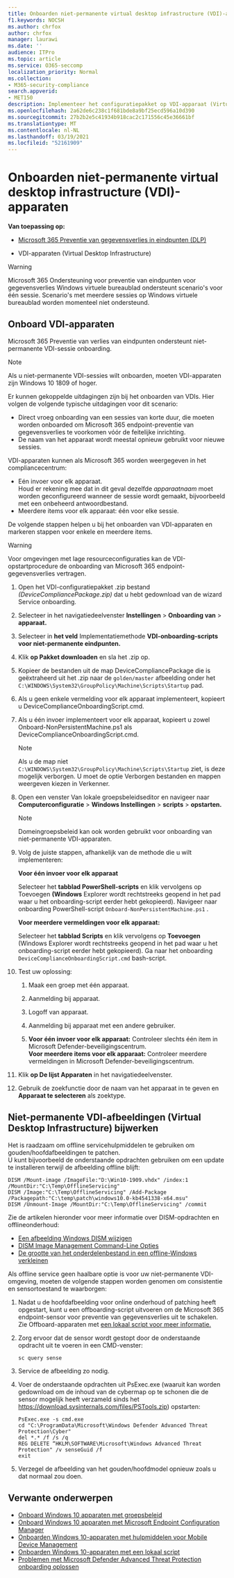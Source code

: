 ```yaml
---
title: Onboarden niet-permanente virtual desktop infrastructure (VDI)-apparaten
f1.keywords: NOCSH
ms.author: chrfox
author: chrfox
manager: laurawi
ms.date: ''
audience: ITPro
ms.topic: article
ms.service: O365-seccomp
localization_priority: Normal
ms.collection:
- M365-security-compliance
search.appverid:
- MET150
description: Implementeer het configuratiepakket op VDI-apparaat (Virtual Desktop Infrastructure) zodat ze zijn onboarded bij de Microsoft 365 Endpoint Data Loss Prevention Service.
ms.openlocfilehash: 2a62de6c238c1f681bde8a9bf25ecd596a10d390
ms.sourcegitcommit: 27b2b2e5c41934b918cac2c171556c45e36661bf
ms.translationtype: MT
ms.contentlocale: nl-NL
ms.lasthandoff: 03/19/2021
ms.locfileid: "52161909"
---
```

# <a name="onboard-non-persistent-virtual-desktop-infrastructure-vdi-devices"></a>Onboarden niet-permanente virtual desktop infrastructure (VDI)-apparaten

**Van toepassing op:**
- [Microsoft 365 Preventie van gegevensverlies in eindpunten (DLP)](./endpoint-dlp-learn-about.md)

- VDI-apparaten (Virtual Desktop Infrastructure)

>[!WARNING]
> Microsoft 365 Ondersteuning voor preventie van eindpunten voor gegevensverlies Windows virtuele bureaublad ondersteunt scenario's voor één sessie. Scenario's met meerdere sessies op Windows virtuele bureaublad worden momenteel niet ondersteund.

## <a name="onboard-vdi-devices"></a>Onboard VDI-apparaten

Microsoft 365 Preventie van verlies van eindpunten ondersteunt niet-permanente VDI-sessie onboarding. 

>[!Note]
>Als u niet-permanente VDI-sessies wilt onboarden, moeten VDI-apparaten zijn Windows 10 1809 of hoger.

Er kunnen gekoppelde uitdagingen zijn bij het onboarden van VDIs. Hier volgen de volgende typische uitdagingen voor dit scenario:

- Direct vroeg onboarding van een sessies van korte duur, die moeten worden onboarded om Microsoft 365 endpoint-preventie van gegevensverlies te voorkomen vóór de feitelijke inrichting.
- De naam van het apparaat wordt meestal opnieuw gebruikt voor nieuwe sessies.

VDI-apparaten kunnen als Microsoft 365 worden weergegeven in het compliancecentrum:

- Eén invoer voor elk apparaat.  
Houd er rekening mee dat in dit geval dezelfde *apparaatnaam* moet worden geconfigureerd wanneer de sessie wordt gemaakt, bijvoorbeeld met een onbeheerd antwoordbestand.
- Meerdere items voor elk apparaat: één voor elke sessie.

De volgende stappen helpen u bij het onboarden van VDI-apparaten en markeren stappen voor enkele en meerdere items.

>[!WARNING]
> Voor omgevingen met lage resourceconfiguraties kan de VDI-opstartprocedure de onboarding van Microsoft 365 endpoint-gegevensverlies vertragen. 

1.  Open het VDI-configuratiepakket .zip bestand *(DeviceCompliancePackage.zip)* dat u hebt gedownload van de wizard Service onboarding.

2.  Selecteer in het navigatiedeelvenster **Instellingen**  >  **Onboarding van**  >  **apparaat.**

3. Selecteer in **het veld** Implementatiemethode **VDI-onboarding-scripts voor niet-permanente eindpunten.**

5. Klik **op Pakket downloaden** en sla het .zip op.

6. Kopieer de bestanden uit de map DeviceCompliancePackage die is geëxtraheerd uit het .zip naar de `golden/master` afbeelding onder het `C:\WINDOWS\System32\GroupPolicy\Machine\Scripts\Startup` pad. 

7. Als u geen enkele vermelding voor elk apparaat implementeert, kopieert u DeviceComplianceOnboardingScript.cmd.

8. Als u één invoer implementeert voor elk apparaat, kopieert u zowel Onboard-NonPersistentMachine.ps1 als DeviceComplianceOnboardingScript.cmd.
    
    > [!NOTE]
    > Als u de map niet `C:\WINDOWS\System32\GroupPolicy\Machine\Scripts\Startup` ziet, is deze mogelijk verborgen. U moet de optie  Verborgen bestanden en mappen weergeven kiezen in Verkenner.

9. Open een venster Van lokale groepsbeleidseditor en navigeer naar **Computerconfiguratie**  >  **Windows Instellingen**  >  **scripts**  >  **opstarten.**

   > [!NOTE]
   > Domeingroepsbeleid kan ook worden gebruikt voor onboarding van niet-permanente VDI-apparaten.

4. Volg de juiste stappen, afhankelijk van de methode die u wilt implementeren:

   **Voor één invoer voor elk apparaat**
   
   Selecteer het **tabblad PowerShell-scripts** en klik vervolgens op Toevoegen **(Windows** Explorer wordt rechtstreeks geopend in het pad waar u het onboarding-script eerder hebt gekopieerd). Navigeer naar onboarding PowerShell-script `Onboard-NonPersistentMachine.ps1` .
   
   **Voor meerdere vermeldingen voor elk apparaat:**
   
   Selecteer het **tabblad Scripts** en klik vervolgens op **Toevoegen** (Windows Explorer wordt rechtstreeks geopend in het pad waar u het onboarding-script eerder hebt gekopieerd). Ga naar het onboarding `DeviceComplianceOnboardingScript.cmd` bash-script.

5. Test uw oplossing:

   1. Maak een groep met één apparaat.
      
   1. Aanmelding bij apparaat.
      
   1. Logoff van apparaat.

   1. Aanmelding bij apparaat met een andere gebruiker.
      
   1. **Voor één invoer voor elk apparaat:** Controleer slechts één item in Microsoft Defender-beveiligingscentrum.<br>
      **Voor meerdere items voor elk apparaat:** Controleer meerdere vermeldingen in Microsoft Defender-beveiligingscentrum.

6. Klik **op De lijst Apparaten** in het navigatiedeelvenster.

7. Gebruik de zoekfunctie door de naam van het apparaat in te geven en **Apparaat te selecteren** als zoektype.

## <a name="updating-non-persistent-virtual-desktop-infrastructure-vdi-images"></a>Niet-permanente VDI-afbeeldingen (Virtual Desktop Infrastructure) bijwerken
Het is raadzaam om offline servicehulpmiddelen te gebruiken om gouden/hoofdafbeeldingen te patchen.<br>
U kunt bijvoorbeeld de onderstaande opdrachten gebruiken om een update te installeren terwijl de afbeelding offline blijft:

```console
DISM /Mount-image /ImageFile:"D:\Win10-1909.vhdx" /index:1 /MountDir:"C:\Temp\OfflineServicing" 
DISM /Image:"C:\Temp\OfflineServicing" /Add-Package /Packagepath:"C:\temp\patch\windows10.0-kb4541338-x64.msu"
DISM /Unmount-Image /MountDir:"C:\Temp\OfflineServicing" /commit
```

Zie de artikelen hieronder voor meer informatie over DISM-opdrachten en offlineonderhoud:
- [Een afbeelding Windows DISM wijzigen](/windows-hardware/manufacture/desktop/mount-and-modify-a-windows-image-using-dism)
- [DISM Image Management Command-Line Opties](/windows-hardware/manufacture/desktop/dism-image-management-command-line-options-s14)
- [De grootte van het onderdelenbestand in een offline-Windows verkleinen](/windows-hardware/manufacture/desktop/reduce-the-size-of-the-component-store-in-an-offline-windows-image)

Als offline service geen haalbare optie is voor uw niet-permanente VDI-omgeving, moeten de volgende stappen worden genomen om consistentie en sensortoestand te waarborgen:

1. Nadat u de hoofdafbeelding voor online onderhoud of patching heeft opgestart, kunt u een offboarding-script uitvoeren om de Microsoft 365 endpoint-sensor voor preventie van gegevensverlies uit te schakelen. Zie Offboard-apparaten met [een lokaal script voor meer informatie.](dlp-configure-endpoints-script.md#offboard-devices-using-a-local-script)

2. Zorg ervoor dat de sensor wordt gestopt door de onderstaande opdracht uit te voeren in een CMD-venster:

   ```console
   sc query sense
   ```

3. Service de afbeelding zo nodig.

4. Voer de onderstaande opdrachten uit PsExec.exe (waaruit kan worden gedownload om de inhoud van de cybermap op te schonen die de sensor mogelijk heeft verzameld sinds het https://download.sysinternals.com/files/PSTools.zip) opstarten:

    ```console
    PsExec.exe -s cmd.exe
    cd "C:\ProgramData\Microsoft\Windows Defender Advanced Threat Protection\Cyber"
    del *.* /f /s /q
    REG DELETE “HKLM\SOFTWARE\Microsoft\Windows Advanced Threat Protection" /v senseGuid /f
    exit
    ```

5. Verzegel de afbeelding van het gouden/hoofdmodel opnieuw zoals u dat normaal zou doen.

## <a name="related-topics"></a>Verwante onderwerpen
- [Onboard Windows 10 apparaten met groepsbeleid](dlp-configure-endpoints-gp.md)
- [Onboard Windows 10 apparaten met Microsoft Endpoint Configuration Manager](dlp-configure-endpoints-sccm.md)
- [Onboarden Windows 10-apparaten met hulpmiddelen voor Mobile Device Management](dlp-configure-endpoints-mdm.md)
- [Onboarden Windows 10-apparaten met een lokaal script](dlp-configure-endpoints-script.md)
- [Problemen met Microsoft Defender Advanced Threat Protection onboarding oplossen](/windows/security/threat-protection/microsoft-defender-atp/troubleshoot-onboarding)